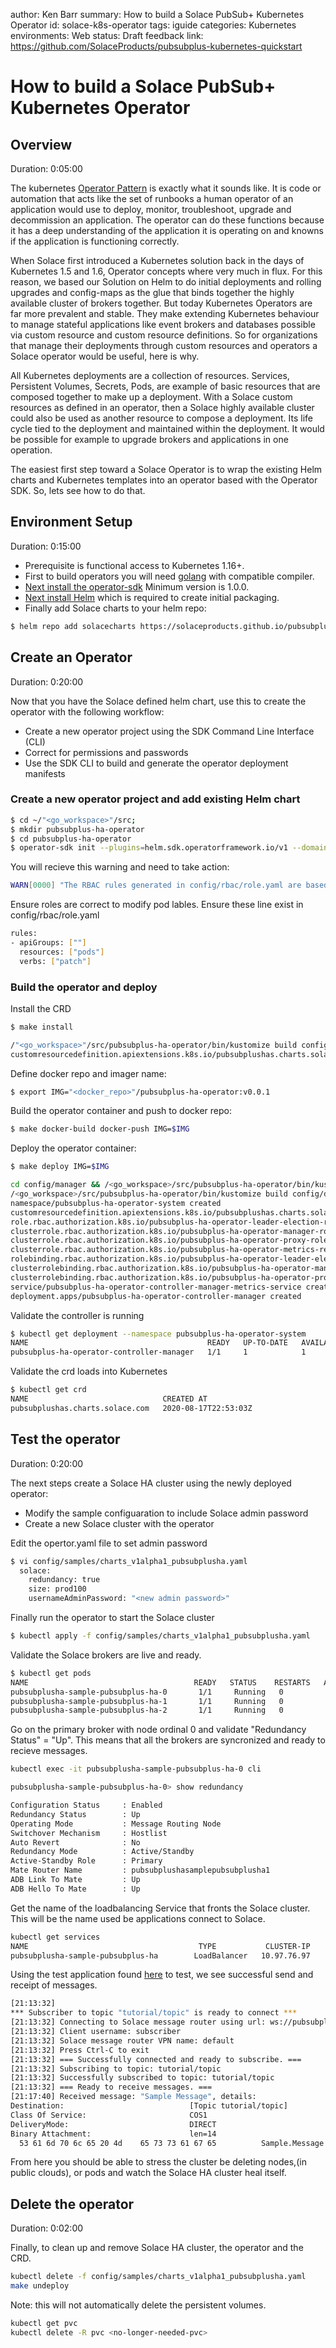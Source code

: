 author: Ken Barr
summary: How to build a Solace PubSub+ Kubernetes Operator
id: solace-k8s-operator
tags: iguide
categories: Kubernetes
environments: Web
status: Draft
feedback link: https://github.com/SolaceProducts/pubsubplus-kubernetes-quickstart

# How to build a Solace PubSub+ Kubernetes Operator

## Overview

Duration: 0:05:00

The kubernetes [Operator Pattern](https://kubernetes.io/docs/concepts/extend-kubernetes/operator) is exactly what it sounds like. It is code or automation that acts like the set of runbooks a human operator of an application would use to deploy, monitor, troubleshoot, upgrade and decommission an application. The operator can do these functions because it has a deep understanding of the application it is operating on and knowns if the application is functioning correctly.

When Solace first introduced a Kubernetes solution back in the days of Kubernetes 1.5 and 1.6, Operator concepts where very much in flux. For this reason, we based our Solution on Helm to do initial deployments and rolling upgrades and config-maps as the glue that binds together the highly available cluster of brokers together. But today Kubernetes Operators are far more prevalent and stable. They make extending Kubernetes behaviour to manage stateful applications like event brokers and databases possible via custom resource and custom resource definitions. So for organizations that manage their deployments through custom resources and operators a Solace operator would be useful, here is why.

All Kubernetes deployments are a collection of resources. Services, Persistent Volumes, Secrets, Pods, are example of basic resources that are composed together to make up a deployment. With a Solace custom resources as defined in an operator, then a Solace highly available cluster could also be used as another resource to compose a deployment. Its life cycle tied to the deployment and maintained within the deployment. It would be possible for example to upgrade brokers and applications in one operation.

The easiest first step toward a Solace Operator is to wrap the existing Helm charts and Kubernetes templates into an operator based with the Operator SDK. So, lets see how to do that.

## Environment Setup

Duration: 0:15:00

- Prerequisite is functional access to Kubernetes 1.16+.
- First to build operators you will need [golang](https://golang.org/doc/install) with compatible compiler.
- [Next install the operator-sdk](https://sdk.operatorframework.io/docs/) Minimum version is 1.0.0.
- [Next install Helm](https://helm.sh/docs/intro/install/) which is required to create initial packaging.
- Finally add Solace charts to your helm repo:

```sh
$ helm repo add solacecharts https://solaceproducts.github.io/pubsubplus-kubernetes-quickstart/helm-charts
```

## Create an Operator

Duration: 0:20:00

Now that you have the Solace defined helm chart, use this to create the operator with the following workflow:

- Create a new operator project using the SDK Command Line Interface (CLI)
- Correct for permissions and passwords
- Use the SDK CLI to build and generate the operator deployment manifests

### Create a new operator project and add existing Helm chart

```sh
$ cd ~/"<go_workspace>"/src;
$ mkdir pubsubplus-ha-operator
$ cd pubsubplus-ha-operator
$ operator-sdk init --plugins=helm.sdk.operatorframework.io/v1 --domain=solace.com --helm-chart=solacecharts/pubsubplus-ha
```

You will recieve this warning and need to take action:

```sh
WARN[0000] "The RBAC rules generated in config/rbac/role.yaml are based on the chart's default manifest. Some rules may be missing for resources that are only enabled with custom values, and some existing rules may be overly broad. Double check the rules generated in config/rbac/role.yaml to ensure they meet the operator's permission requirements."
```

Ensure roles are correct to modify pod lables. Ensure these line exist in config/rbac/role.yaml

```sh
rules:
- apiGroups: [""]
  resources: ["pods"]
  verbs: ["patch"]
```

### Build the operator and deploy

Install the CRD

```sh
$ make install

/"<go_workspace>"/src/pubsubplus-ha-operator/bin/kustomize build config/crd | kubectl apply -f -
customresourcedefinition.apiextensions.k8s.io/pubsubplushas.charts.solace.com created
```

Define docker repo and imager name:

```sh
$ export IMG="<docker_repo>"/pubsubplus-ha-operator:v0.0.1
```

Build the operator container and push to docker repo:

```sh
$ make docker-build docker-push IMG=$IMG
```

Deploy the operator container:

```sh
$ make deploy IMG=$IMG

cd config/manager && /<go_workspace>/src/pubsubplus-ha-operator/bin/kustomize edit set image controller=<docker_repo>/pubsubplus-ha-operator:v0.0.1
/<go_workspace>/src/pubsubplus-ha-operator/bin/kustomize build config/default | kubectl apply -f -
namespace/pubsubplus-ha-operator-system created
customresourcedefinition.apiextensions.k8s.io/pubsubplushas.charts.solace.com unchanged
role.rbac.authorization.k8s.io/pubsubplus-ha-operator-leader-election-role created
clusterrole.rbac.authorization.k8s.io/pubsubplus-ha-operator-manager-role created
clusterrole.rbac.authorization.k8s.io/pubsubplus-ha-operator-proxy-role created
clusterrole.rbac.authorization.k8s.io/pubsubplus-ha-operator-metrics-reader created
rolebinding.rbac.authorization.k8s.io/pubsubplus-ha-operator-leader-election-rolebinding created
clusterrolebinding.rbac.authorization.k8s.io/pubsubplus-ha-operator-manager-rolebinding created
clusterrolebinding.rbac.authorization.k8s.io/pubsubplus-ha-operator-proxy-rolebinding created
service/pubsubplus-ha-operator-controller-manager-metrics-service created
deployment.apps/pubsubplus-ha-operator-controller-manager created
```

Validate the controller is running

```sh
$ kubectl get deployment --namespace pubsubplus-ha-operator-system
NAME                                        READY   UP-TO-DATE   AVAILABLE   AGE
pubsubplus-ha-operator-controller-manager   1/1     1            1           2m50s
```

Validate the crd loads into Kubernetes

```sh
$ kubectl get crd
NAME                              CREATED AT
pubsubplushas.charts.solace.com   2020-08-17T22:53:03Z
```

## Test the operator

Duration: 0:20:00

The next steps create a Solace HA cluster using the newly deployed operator:

- Modify the sample configuaration to include Solace admin password
- Create a new Solace cluster with the operator

Edit the opertor.yaml file to set admin password

```sh
$ vi config/samples/charts_v1alpha1_pubsubplusha.yaml
  solace:
    redundancy: true
    size: prod100
    usernameAdminPassword: "<new admin password>"
```

Finally run the operator to start the Solace cluster

```sh
$ kubectl apply -f config/samples/charts_v1alpha1_pubsubplusha.yaml
```

Validate the Solace brokers are live and ready.

```sh
$ kubectl get pods
NAME                                     READY   STATUS    RESTARTS   AGE
pubsubplusha-sample-pubsubplus-ha-0       1/1     Running   0          96s
pubsubplusha-sample-pubsubplus-ha-1       1/1     Running   0          96s
pubsubplusha-sample-pubsubplus-ha-2       1/1     Running   0          95s
```

Go on the primary broker with node ordinal 0 and validate "Redundancy Status" = "Up". This means that all the brokers are syncronized and ready to recieve messages.

```sh
kubectl exec -it pubsubplusha-sample-pubsubplus-ha-0 cli

pubsubplusha-sample-pubsubplus-ha-0> show redundancy

Configuration Status     : Enabled
Redundancy Status        : Up
Operating Mode           : Message Routing Node
Switchover Mechanism     : Hostlist
Auto Revert              : No
Redundancy Mode          : Active/Standby
Active-Standby Role      : Primary
Mate Router Name         : pubsubplushasamplepubsubplusha1
ADB Link To Mate         : Up
ADB Hello To Mate        : Up
```

Get the name of the loadbalancing Service that fronts the Solace cluster. This will be the name used be applications connect to Solace.

```sh
kubectl get services
NAME                                      TYPE           CLUSTER-IP      EXTERNAL-IP   PORT(S)                                                                                                                                                                   AGE
pubsubplusha-sample-pubsubplus-ha        LoadBalancer   10.97.76.97     <pending>     2222:31348/TCP,8080:31717/TCP,1943:32170/TCP,55555:32597/TCP,55003:30106/TCP,55443:32318/TCP,8008:31054/TCP,1443:32713/TCP,5672:32610/TCP,1883:30046/TCP,9000:31317/TCP   5m4s
```

Using the test application found [here](https://github.com/KenBarr/solace-node-sample) to test, we see successful send and receipt of messages.

```sh
[21:13:32]
*** Subscriber to topic "tutorial/topic" is ready to connect ***
[21:13:32] Connecting to Solace message router using url: ws://pubsubplusha-sample-pubsubplus-ha:8008
[21:13:32] Client username: subscriber
[21:13:32] Solace message router VPN name: default
[21:13:32] Press Ctrl-C to exit
[21:13:32] === Successfully connected and ready to subscribe. ===
[21:13:32] Subscribing to topic: tutorial/topic
[21:13:32] Successfully subscribed to topic: tutorial/topic
[21:13:32] === Ready to receive messages. ===
[21:17:40] Received message: "Sample Message", details:
Destination:                            [Topic tutorial/topic]
Class Of Service:                       COS1
DeliveryMode:                           DIRECT
Binary Attachment:                      len=14
  53 61 6d 70 6c 65 20 4d    65 73 73 61 67 65          Sample.Message
```

From here you should be able to stress the cluster be deleting nodes,(in public clouds), or pods and watch the Solace HA cluster heal itself.

## Delete the operator

Duration: 0:02:00

Finally, to clean up and remove Solace HA cluster, the operator and the CRD.

```sh
kubectl delete -f config/samples/charts_v1alpha1_pubsubplusha.yaml
make undeploy

```

Note: this will not automatically delete the persistent volumes.

```sh
kubectl get pvc
kubectl delete -R pvc <no-longer-needed-pvc>
```
